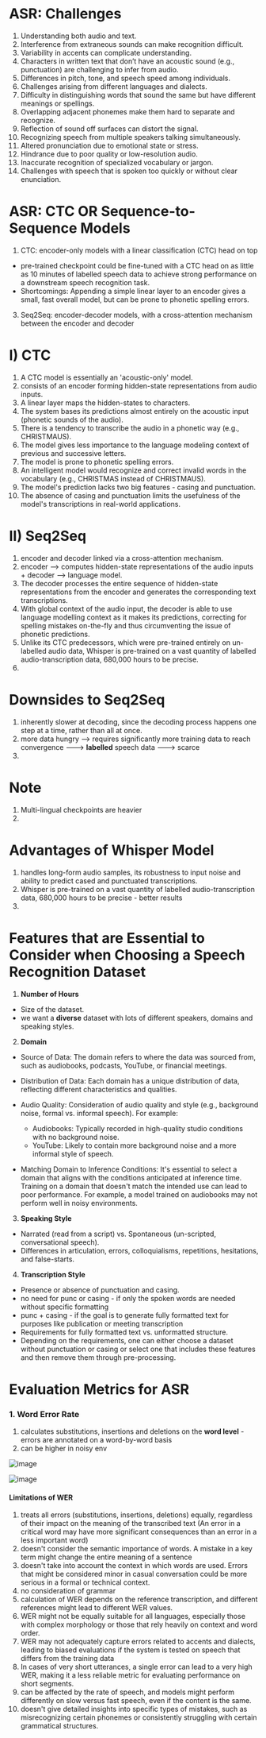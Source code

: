 # ASR: Challenges

1. Understanding both audio and text.
2. Interference from extraneous sounds can make recognition difficult.
3. Variability in accents can complicate understanding.
4. Characters in written text that don’t have an acoustic sound (e.g., punctuation) are challenging to infer from audio.
5. Differences in pitch, tone, and speech speed among individuals.
6. Challenges arising from different languages and dialects.
7. Difficulty in distinguishing words that sound the same but have different meanings or spellings.
8. Overlapping adjacent phonemes make them hard to separate and recognize.
9. Reflection of sound off surfaces can distort the signal.
10. Recognizing speech from multiple speakers talking simultaneously.
11. Altered pronunciation due to emotional state or stress.
12. Hindrance due to poor quality or low-resolution audio.
13. Inaccurate recognition of specialized vocabulary or jargon.
14. Challenges with speech that is spoken too quickly or without clear enunciation.


# ASR: CTC OR Sequence-to-Sequence Models

1. CTC: encoder-only models with a linear classification (CTC) head on top
- pre-trained checkpoint could be fine-tuned with a CTC head on as little as 10 minutes of labelled speech data to achieve strong performance on a downstream speech recognition task.
- Shortcomings: Appending a simple linear layer to an encoder gives a small, fast overall model, but can be prone to phonetic spelling errors. 
3. Seq2Seq: encoder-decoder models, with a cross-attention mechanism between the encoder and decoder


# I) CTC

1. A CTC model is essentially an 'acoustic-only' model.
2. consists of an encoder forming hidden-state representations from audio inputs.
3. A linear layer maps the hidden-states to characters.
4. The system bases its predictions almost entirely on the acoustic input (phonetic sounds of the audio).
5. There is a tendency to transcribe the audio in a phonetic way (e.g., CHRISTMAUS).
6. The model gives less importance to the language modeling context of previous and successive letters.
7. The model is prone to phonetic spelling errors.
8. An intelligent model would recognize and correct invalid words in the vocabulary (e.g., CHRISTMAS instead of CHRISTMAUS).
9. The model's prediction lacks two big features - casing and punctuation.
10. The absence of casing and punctuation limits the usefulness of the model's transcriptions in real-world applications.

# II) Seq2Seq

1. encoder and decoder linked via a cross-attention mechanism.
2. encoder --> computes hidden-state representations of the audio inputs + decoder --> language model.
3. The decoder processes the entire sequence of hidden-state representations from the encoder and generates the corresponding text transcriptions.
4. With global context of the audio input, the decoder is able to use language modelling context as it makes its predictions, correcting for spelling mistakes on-the-fly and thus circumventing the issue of phonetic predictions.
5. Unlike its CTC predecessors, which were pre-trained entirely on un-labelled audio data, Whisper is pre-trained on a vast quantity of labelled audio-transcription data, 680,000 hours to be precise.
6. 



# Downsides to Seq2Seq


1. inherently slower at decoding, since the decoding process happens one step at a time, rather than all at once.
2. more data hungry --> requires significantly more training data to reach convergence ---> **labelled** speech data ---> scarce
3. 


# Note

1. Multi-lingual checkpoints are heavier
2. 

# Advantages of Whisper Model

1. handles long-form audio samples, its robustness to input noise and ability to predict cased and punctuated transcriptions.
2. Whisper is pre-trained on a vast quantity of labelled audio-transcription data, 680,000 hours to be precise - better results
3. 

# Features that are Essential to Consider when Choosing a Speech Recognition Dataset

1. **Number of Hours**

- Size of the dataset.
- we want a **diverse** dataset with lots of different speakers, domains and speaking styles.

2. **Domain**

- Source of Data: The domain refers to where the data was sourced from, such as audiobooks, podcasts, YouTube, or financial meetings.

- Distribution of Data: Each domain has a unique distribution of data, reflecting different characteristics and qualities.

- Audio Quality: Consideration of audio quality and style (e.g., background noise, formal vs. informal speech). For example:

    - Audiobooks: Typically recorded in high-quality studio conditions with no background noise.
    - YouTube: Likely to contain more background noise and a more informal style of speech.
- Matching Domain to Inference Conditions: It's essential to select a domain that aligns with the conditions anticipated at inference time. Training on a domain that doesn't match the intended use can lead to poor performance. For example, a model trained on audiobooks may not perform well in noisy environments.

3. **Speaking Style**

- Narrated (read from a script) vs. Spontaneous (un-scripted, conversational speech).
- Differences in articulation, errors, colloquialisms, repetitions, hesitations, and false-starts.

4. **Transcription Style**

- Presence or absence of punctuation and casing.
- no need for punc or casing - if only the spoken words are needed without specific formatting
- punc + casing - if the goal is to generate fully formatted text for purposes like publication or meeting transcription
- Requirements for fully formatted text vs. unformatted structure.
- Depending on the requirements, one can either choose a dataset without punctuation or casing or select one that includes these features and then remove them through pre-processing.


# Evaluation Metrics for ASR

### 1. Word Error Rate

1. calculates substitutions, insertions and deletions on the **word level** - errors are annotated on a word-by-word basis
2. can be higher in noisy env

![image](https://github.com/DrishtiShrrrma/huggingface-audio-course/assets/129742046/c6f4d173-db22-4da5-bb6b-9e99989a45b2)

![image](https://github.com/DrishtiShrrrma/huggingface-audio-course/assets/129742046/4833c042-2134-4b9b-a964-94bc95a2d033)



#### Limitations of WER

1. treats all errors (substitutions, insertions, deletions) equally, regardless of their impact on the meaning of the transcribed text (An error in a critical word may have more significant consequences than an error in a less important word)
2. doesn't consider the semantic importance of words. A mistake in a key term might change the entire meaning of a sentence
3. doesn't take into account the context in which words are used. Errors that might be considered minor in casual conversation could be more serious in a formal or technical context.
4. no consideration of grammar
5. calculation of WER depends on the reference transcription, and different references might lead to different WER values.
6. WER might not be equally suitable for all languages, especially those with complex morphology or those that rely heavily on context and word order.
7. WER may not adequately capture errors related to accents and dialects, leading to biased evaluations if the system is tested on speech that differs from the training data
8. In cases of very short utterances, a single error can lead to a very high WER, making it a less reliable metric for evaluating performance on short segments.
9. can be affected by the rate of speech, and models might perform differently on slow versus fast speech, even if the content is the same.
10. doesn't give detailed insights into specific types of mistakes, such as misrecognizing certain phonemes or consistently struggling with certain grammatical structures.





